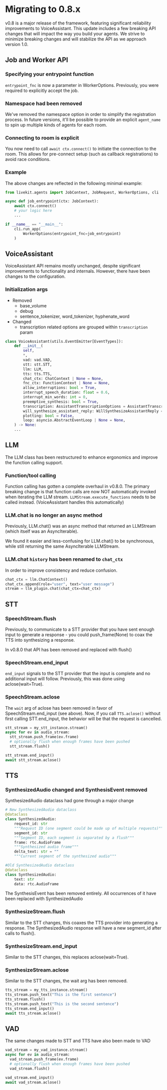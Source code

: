 # Migrating to 0.8.x

v0.8 is a major release of the framework, featuring significant reliability improvements to VoiceAssistant. This update includes a few breaking API changes that will impact the way you build your agents. We strive to minimize breaking changes and will stabilize the API as we approach version 1.0.

## Job and Worker API

### Specifying your entrypoint function

`entrypoint_fnc` is now a parameter in WorkerOptions. Previously, you were required to explicitly accept the job.

### Namespace had been removed

We've removed the namespace option in order to simplify the registration process. In future versions, it'll be possible to provide an explicit `agent_name` to spin up multiple kinds of agents for each room.

### Connecting to room is explicit

You now need to call `await ctx.connect()` to initiate the connection to the room. This allows for pre-connect setup (such as callback registrations) to avoid race conditions.

### Example

The above changes are reflected in the following minimal example:

```python
from livekit.agents import JobContext, JobRequest, WorkerOptions, cli

async def job_entrypoint(ctx: JobContext):
    await ctx.connect()
    # your logic here
    ...

if __name__ == "__main__":
    cli.run_app(
        WorkerOptions(entrypoint_fnc=job_entrypoint)
    )
```

## VoiceAssistant

VoiceAssistant API remains mostly unchanged, despite significant improvements to functionality and internals. However, there have been changes to the configuration.

### Initialization args

- Removed
  - base_volume
  - debug
  - sentence_tokenizer, word_tokenizer, hyphenate_word
- Changed
  - transcription related options are grouped within `transcription` param

```python
class VoiceAssistant(utils.EventEmitter[EventTypes]):
    def __init__(
        self,
        *,
        vad: vad.VAD,
        stt: stt.STT,
        llm: LLM,
        tts: tts.TTS,
        chat_ctx: ChatContext | None = None,
        fnc_ctx: FunctionContext | None = None,
        allow_interruptions: bool = True,
        interrupt_speech_duration: float = 0.6,
        interrupt_min_words: int = 0,
        preemptive_synthesis: bool = True,
        transcription: AssistantTranscriptionOptions = AssistantTranscriptionOptions(),
        will_synthesize_assistant_reply: WillSynthesizeAssistantReply = _default_will_synthesize_assistant_reply,
        plotting: bool = False,
        loop: asyncio.AbstractEventLoop | None = None,
    ) -> None:
    ...
```

## LLM

The LLM class has been restructured to enhance ergonomics and improve the function calling support.

### Function/tool calling

Function calling has gotten a complete overhaul in v0.8.0. The primary breaking change is that function calls are now NOT automatically invoked when iterating the LLM stream. `LLMStream.execute_functions` needs to be called instead. (VoiceAssistant handles this automatically)

### LLM.chat is no longer an async method

Previously, LLM.chat() was an async method that returned an LLMStream (which itself was an AsyncIterable).

We found it easier and less-confusing for LLM.chat() to be synchronous, while still returning the same AsyncIterable LLMStream.

### LLM.chat `history` has been renamed to `chat_ctx`

In order to improve consistency and reduce confusion.

```python
chat_ctx = llm.ChatContext()
chat_ctx.append(role="user", text="user message")
stream = llm_plugin.chat(chat_ctx=chat_ctx)
```

## STT

### SpeechStream.flush

Previously, to communicate to a STT provider that you have sent enough input to generate a response - you could push_frame(None) to coax the TTS into synthesizing a response.

In v0.8.0 that API has been removed and replaced with flush()

### SpeechStream.end_input

`end_input` signals to the STT provider that the input is complete and no additional input will follow. Previously, this was done using aclose(wait=True).

### SpeechStream.aclose

The `wait` arg of aclose has been removed in favor of SpeechStream.end_input (see above). Now, if you call `TTS.aclose()` without first calling STT.end_input, the behavior will be that the request is cancelled.

```python
stt_stream = my_stt_instance.stream()
async for ev in audio_stream:
  stt_stream.push_frame(ev.frame)
  # optionally flush when enough frames have been pushed
  stt_stream.flush()

stt_stream.end_input()
await stt_stream.aclose()
```

## TTS

### SynthesizedAudio changed and SynthesisEvent removed

SynthesizedAudio dataclass had gone through a major change

```python
# New SynthesizedAudio dataclass
@dataclass
class SynthesizedAudio:
    request_id: str
    """Request ID (one segment could be made up of multiple requests)"""
    segment_id: str
    """Segment ID, each segment is separated by a flush"""
    frame: rtc.AudioFrame
    """Synthesized audio frame"""
    delta_text: str = ""
    """Current segment of the synthesized audio"""

#Old SynthesizedAudio dataclass
@dataclass
class SynthesizedAudio:
    text: str
    data: rtc.AudioFrame
```

The SynthesisEvent has been removed entirely. All occurrences of it have been replaced with SynthesizedAudio

### SynthesizeStream.flush

Similar to the STT changes, this coaxes the TTS provider into generating a response. The SynthesizedAudio response will have a new segment_id after calls to flush().

### SynthesizeStream.end_input

Similar to the STT changes, this replaces aclose(wait=True).

### SynthesizeStream.aclose

Similar to the STT changes, the wait arg has been removed.

```python
tts_stream = my_tts_instance.stream()
tts_stream.push_text("This is the first sentence")
tts_stream.flush()
tts_stream.push_text("This is the second sentence")
tts_stream.end_input()
await tts_stream.aclose()
```

## VAD

The same changes made to STT and TTS have also been made to VAD

```python
vad_stream = my_vad_instance.stream()
async for ev in audio_stream:
  vad_stream.push_frame(ev.frame)
  # optionally flush when enough frames have been pushed
  vad_stream.flush()

vad_stream.end_input()
await vad_stream.aclose()
```
